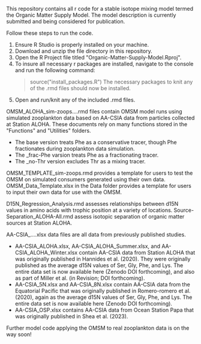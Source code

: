 This repository contains all r code for a stable isotope mixing model termed the Organic Matter Supply Model.
The model description is currently submitted and being considered for publication.

Follow these steps to run the code.
1. Ensure R Studio is properly installed on your machine.
2. Download and unzip the file directory in this repository.
3. Open the R Project file titled "Organic-Matter-Supply-Model.Rproj".
4. To insure all necessary r packages are installed, navigate to the console and run the following command:
      > source("install_packages.R")
   The necessary packages to knit any of the .rmd files should now be installed.
5. Open and run/knit any of the included .rmd files.

OMSM_ALOHA_sim-zoops....rmd files contain OMSM model runs using simulated zooplankton data based on AA-CSIA data from particles collected at Station ALOHA. These documents rely on many functions stored in the "Functions" and "Utilities" folders.
- The base version treats Phe as a conservative tracer, though Phe fractionates during zooplankton data simulation.
- The _frac-Phe varsion treats Phe as a fractionating tracer.
- The _no-Thr version excludes Thr as a mixing tracer.

OMSM_TEMPLATE_sim-zoops.rmd provides a template for users to test the OMSM on simulated consumers generated using their own data.
OMSM_Data_Template.xlsx in the Data folder provides a template for users to input their own data for use with the OMSM.

D15N_Regression_Analysis.rmd assesses relationships between d15N values in amino acids with trophic position at a variety of locations.
Source-Separation_ALOHA-All.rmd assess isotopic separation of organic matter sources at Station ALOHA.

AA-CSIA_....xlsx data files are all data from previously published studies.
- AA-CSIA_ALOHA.xlsx, AA-CSIA_ALOHA_Summer.xlsx, and AA-CSIA_ALOHA_Winter.xlsx contain AA-CSIA data from Station ALOHA that was originally published in Hannides et al. (2020). They were originally published as the average d15N values of Ser, Gly, Phe, and Lys. The entire data set is now available here (Zenodo DOI forthcoming), and also as part of Miller et al. (in Revision; DOI forthcoming).
- AA-CSIA_5N.xlsx and AA-CSIA_8N.xlsx contain AA-CSIA data from the Equatorial Pacific that was originally published in Romero-romero et al. (2020), again as the average d15N values of Ser, Gly, Phe, and Lys. The entire data set is now available here (Zenodo DOI forthcoming).
- AA-CSIA_OSP.xlsx contains AA-CSIA data from Ocean Station Papa that was originally published in Shea et al. (2023).

Further model code applying the OMSM to real zooplankton data is on the way soon!
